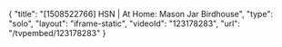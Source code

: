 {
    "title": "[1508522766] HSN | At Home: Mason Jar Birdhouse",
    "type": "solo",
    "layout": "iframe-static",
    "videoId": "123178283",
    "url": "\/tvpembed\/123178283"
}
